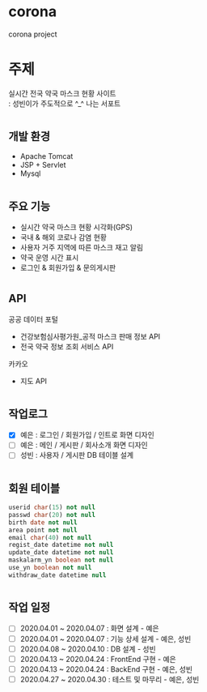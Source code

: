 # corona
corona project

# 주제 
실시간 전국 약국 마스크 현황 사이트  
: 성빈이가 주도적으로 ^_^ 나는 서포트
#
## 개발 환경
- Apache Tomcat
- JSP + Servlet
- Mysql
#
## 주요 기능
- 실시간 약국 마스크 현황 시각화(GPS)
- 국내 & 해외 코로나 감염 현황
- 사용자 거주 지역에 따른 마스크 재고 알림
- 약국 운영 시간 표시
- 로그인 & 회원가입 & 문의게시판
#
## API
공공 데이터 포털
* 건강보험심사평가원_공적 마스크 판매 정보 API
* 전국 약국 정보 조회 서비스 API

카카오
* 지도 API
#
## 작업로그
- [x] 예은 : 로그인 / 회원가입 / 인트로 화면 디자인
- [ ] 예은 : 메인 / 게시판 / 회사소개 화면 디자인
- [ ] 성빈 : 사용자 / 게시판 DB 테이블 설계

#
## 회원 테이블
```sql
userid char(15) not null
passwd char(20) not null
birth date not null
area point not null
email char(40) not null
regist_date datetime not null
update_date datetime not null
maskalarm_yn boolean not null
use_yn boolean not null
withdraw_date datetime null
```

#
## 작업 일정
- [ ] 2020.04.01 ~ 2020.04.07 : 화면 설계 - 예은
- [ ] 2020.04.01 ~ 2020.04.07 : 기능 상세 설계 - 예은, 성빈
- [ ] 2020.04.08 ~ 2020.04.10 : DB 설계 - 성빈
- [ ] 2020.04.13 ~ 2020.04.24 : FrontEnd 구현 - 예은
- [ ] 2020.04.13 ~ 2020.04.24 : BackEnd 구현 - 예은, 성빈
- [ ] 2020.04.27 ~ 2020.04.30 : 테스트 및 마무리 - 예은, 성빈
